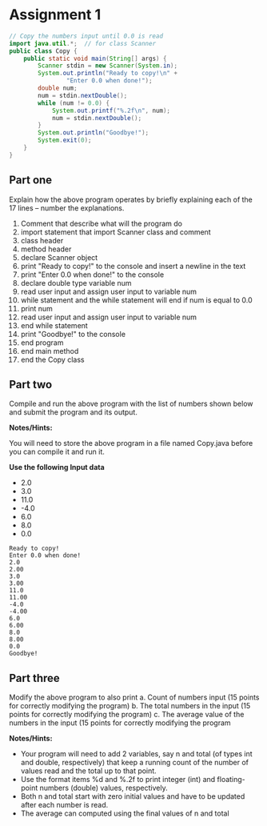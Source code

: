 # Assignment 1
```java
// Copy the numbers input until 0.0 is read
import java.util.*;  // for class Scanner
public class Copy {
    public static void main(String[] args) {
        Scanner stdin = new Scanner(System.in);
        System.out.println("Ready to copy!\n" +
                "Enter 0.0 when done!");
        double num;
        num = stdin.nextDouble();
        while (num != 0.0) {
            System.out.printf("%.2f\n", num);
            num = stdin.nextDouble();
        }
        System.out.println("Goodbye!");
        System.exit(0);
    }
}
```

## Part one

Explain how the above program operates by briefly explaining each of the 17 lines – number the explanations.

1. Comment that describe what will the program do
2. import statement that import Scanner class and comment
3. class header
4. method header
5. declare Scanner object
6. print "Ready to copy!" to the console and insert a newline in the text
7. print "Enter 0.0 when done!" to the console
8. declare double type variable num
9. read user input and assign user input to variable num
10. while statement and the while statement will end if num is equal to 0.0
11. print num
12. read user input and assign user input to variable num
13. end while statement
14. print "Goodbye!" to the console
15. end program
16. end main method
17. end the Copy class

## Part two

Compile and run the above program with the list of numbers shown below and submit the program and its output.

**Notes/Hints:**

You will need to store the above program in a file named Copy.java before you can compile it and run it.

**Use the following Input data**

- 2.0
- 3.0
- 11.0
- -4.0
- 6.0
- 8.0
- 0.0

```
Ready to copy!
Enter 0.0 when done!
2.0
2.00
3.0
3.00
11.0
11.00
-4.0
-4.00
6.0
6.00
8.0
8.00
0.0
Goodbye!
```

## Part three

Modify the above program to also print
a. Count of numbers input (15 points for correctly modifying the program)
b. The total numbers in the input (15 points for correctly modifying the program) c. The average value of the numbers in the input (15 points for correctly modifying the program

**Notes/Hints:**
- Your program will need to add 2 variables, say n and total (of types int and double, respectively) that keep a running count of the number of values read and the total up to that point.
- Use the format items %d and %.2f to print integer (int) and floating-point numbers (double) values, respectively.
- Both n and total start with zero initial values and have to be updated after each number is read.
- The average can computed using the final values of n and total




